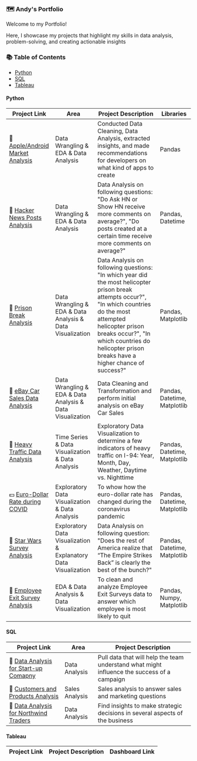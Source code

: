 ### 🗺 Andy's Portfolio
Welcome to my Portfolio!

Here, I showcase my projects that highlight my skills in data analysis, problem-solving, and creating actionable insights

### 📚 Table of Contents
- [Python](#python)
- [SQL](#sql)
- [Tableau](#tableau)

#### Python
| Project Link | Area | Project Description | Libraries |    
|---|---|---|---|
|📱 [Apple/Android Market Analysis](https://github.com/andyalwaysok/DataQuest_AppleStore_GooglePlay_MarketAnalysis/blob/ab3eb75d4ced3369c87bd3969e63f6635c849b90/Profitable%20App%20Profiles%20for%20the%20Google%20Play%20Markets%20Using%20Pandas.ipynb)|Data Wrangling & EDA & Data Analysis|Conducted Data Cleaning, Data Analysis, extracted insights, and made recommendations for developers on what kind of apps to create|Pandas|
|📰 [Hacker News Posts Analysis](https://github.com/andyalwaysok/DataQuest_HackerNewsPosts_Analysis/blob/83d0bba6c10ce86a136abfabe13a23d172da6b64/Exploring%20Hacker%20News%20Posts%20Using%20Pandas.ipynb)|Data Wrangling & EDA & Data Analysis|Data Analysis on following questions: "Do Ask HN or Show HN receive more comments on average?", "Do posts created at a certain time receive more comments on average?"|Pandas, Datetime|
|🔗 [Prison Break Analysis](https://github.com/andyalwaysok/DataQuest_PrisonBreak_Analysis/blob/e84db59ee36d54ff8e66b3005253b8d8ddf278af/Prison_Break_Analysis.ipynb)|Data Wrangling & EDA & Data Analysis & Data Visualization|Data Analysis on following questions: "In which year did the most helicopter prison break attempts occur?", "In which countries do the most attempted helicopter prison breaks occur?", "In which countries do helicopter prison breaks have a higher chance of success?"|Pandas, Matplotlib|
|🚗 [eBay Car Sales Data Analysis](https://github.com/andyalwaysok/DataQuest_eBayCarSales_Analysis/blob/af34967a64d86f01655357ee0f119ba931f7d1e4/Exploring%20eBay%20Car%20Sales%20Data%20Using%20Pandas.ipynb)|Data Wrangling & EDA & Data Analysis & Data Visualization|Data Cleaning and Transformation and perform initial analysis on eBay Car Sales|Pandas, Datetime, Matplotlib|
|🚦 [Heavy Traffic Data Analysis](https://github.com/andyalwaysok/DataQuest_HeavyTraffic_Analysis/blob/4b0ed548bba6b358f9cbe3b3bc0e66efef365fb1/Finding%20Heavy%20Traffic%20Indicators%20on%20I-94%20Using%20Pandas%20and%20Matplotlib.ipynb)|Time Series & Data Visualization & Data Analysis|Exploratory Data Visualization to determine a few indicators of heavy traffic on I-94: Year, Month, Day, Weather, Daytime vs. Nighttime|Pandas, Datetime, Matplotlib|
|💵 [Euro-Dollar Rate during COVID](https://github.com/andyalwaysok/DataQuest_EuroDollarRate_During_Corona_Analysis/blob/6e18ecbe67868c9c2e771d57547e37d2835ed69d/Storytelling%20Data%20Visualization%20on%20Exchange%20Rates%20Using%20Pandas%20and%20Matplotlib.ipynb)|Exploratory Data Visualization & Data Analysis|To whow how the euro-dollar rate has changed during the coronavirus pandemic|Pandas, Datetime, Matplotlib|
|🌌 [Star Wars Survey Analysis](https://github.com/andyalwaysok/DataQuest_StarWarsSurvey_Analysis/blob/4cef445c860e1567dded3c50627d8a069b288f72/Star%20Wars%20Survey.ipynb)|Exploratory Data Visualization & Explanatory Data Visualization|Data Analysis on following question: "Does the rest of America realize that “The Empire Strikes Back” is clearly the best of the bunch?"|Pandas, Datetime, Matplotlib|
|📝 [Employee Exit Survey Analysis](https://github.com/andyalwaysok/DataQuest_EmployeeExitSurvey_Analysis/blob/964ed3b778b1d1c943a1b11ae203f533469ae6cf/Clean%20and%20Analyze%20Employee%20Exit%20Surveys.ipynb)|EDA & Data Analysis & Data Visualization|To clean and analyze Employee Exit Surveys data to answer which employee is most likely to quit|Pandas, Numpy, Matplotlib|


#### SQL
| Project Link | Area | Project Description |  
|---|---|---|
|🏢 [Data Analysis for Start-up Comapny](https://github.com/andyalwaysok/Kickstarter-Campaign/blob/main/README.md)|Data Analysis|Pull data that will help the team understand what might influence the success of a campaign|
|🔎 [Customers and Products Analysis](https://github.com/andyalwaysok/Customers-and-Products-Analysis/blob/main/README.md)|Sales Analysis|Sales analysis to answer sales and marketing questions|
|🥩 [Data Analysis for Northwind Traders](https://github.com/andyalwaysok/DataQuest_NorthwindTraders_Analysis/blob/main/SQL%20Window%20Functions%20for%20Northwind%20Traders.ipynb)|Data Analysis|Find insights to make strategic decisions in several aspects of the business|

#### Tableau
| Project Link | Project Description | Dashboard Link|  
|---|---|---|

